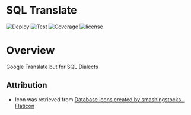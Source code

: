 # SQL Translate

[![Deploy](https://github.com/tylerhillery/sql-translate/workflows/CD/badge.svg)](https://github.com/TylerHillery/sql-translate/actions/workflows/cd.yml)
[![Test](https://github.com/tylerhillery/sql-translate/workflows/Test/badge.svg)](https://github.com/tylerhillery/sql-translate/actions?query=workflow%3ATest)
[![Coverage](https://coverage-badge.samuelcolvin.workers.dev/tylerhillery/sql-translate.svg)](https://coverage-badge.samuelcolvin.workers.dev/redirect/tylerhillery/sql-translate)
[![license](https://img.shields.io/github/license/tylerhillery/sql-translate.svg)](https://github.com/tylerhillery/sql-translate/blob/main/LICENSE)

# Overview

Google Translate but for SQL Dialects

## Attribution

- Icon was retrieved from <a href="https://www.flaticon.com/free-icons/database" title="database icons">Database icons created by smashingstocks - Flaticon</a>
